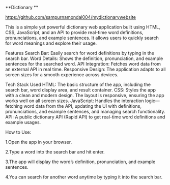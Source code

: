 **Dictionary
**



https://github.com/sampurnamondal004/mydictionarywebsite


This is a simple yet powerful dictionary web application built using HTML, CSS, JavaScript, and an API to provide real-time word definitions, pronunciations, and example sentences. It allows users to quickly search for word meanings and explore their usage.

Features
Search Bar: Easily search for word definitions by typing in the search bar.
Word Details: Shows the definition, pronunciation, and example sentences for the searched word.
API Integration: Fetches word data from an external API in real time.
Responsive Design: The application adapts to all screen sizes for a smooth experience across devices.

Tech Stack Used
HTML: The basic structure of the app, including the search bar, word display area, and result container.
CSS: Styles the app with a clean and modern design. The layout is responsive, ensuring the app works well on all screen sizes.
JavaScript: Handles the interaction logic—fetching word data from the API, updating the UI with definitions, pronunciations, and example sentences, and managing search functionality.
API: A public dictionary API (Rapid API) to get real-time word definitions and example usages.


How to Use:


1.Open the app in your browser.


2.Type a word into the search bar and hit enter.


3.The app will display the word’s definition, pronunciation, and example sentences.


4.You can search for another word anytime by typing it into the search bar.
